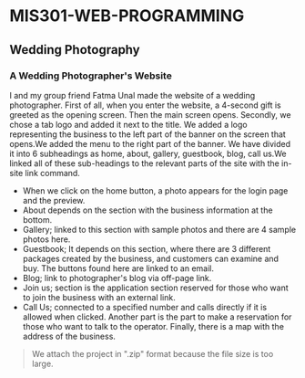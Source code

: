# MIS301-WEB-PROGRAMMING
## Wedding Photography
### A Wedding Photographer's Website
I and my group friend Fatma Unal made the website of a wedding photographer.
First of all, when you enter the website, a 4-second gift is greeted as the opening screen. Then the main screen opens.
Secondly, we chose a tab logo and added it next to the title.
We added a logo representing the business to the left part of the banner on the screen that opens.We added the menu to the right part of the banner.
We have divided it into 6 subheadings as home, about, gallery, guestbook, blog, call us.We linked all of these sub-headings to the relevant parts of the site with the in-site link command.
* When we click on the home button, a photo appears for the login page and the preview.
* About depends on the section with the business information at the bottom.
* Gallery; linked to this section with sample photos and there are 4 sample photos here.
* Guestbook; It depends on this section, where there are 3 different packages created by the business, and customers can examine and buy. The buttons found here are linked to an email.
* Blog; link to photographer's blog via off-page link.
* Join us; section is the application section reserved for those who want to join the business with an external link.
* Call Us; connected to a specified number and calls directly if it is allowed when clicked.
Another part is the part to make a reservation for those who want to talk to the operator. 
Finally, there is a map with the address of the business.
> We attach the project in ".zip" format because the file size is too large.
